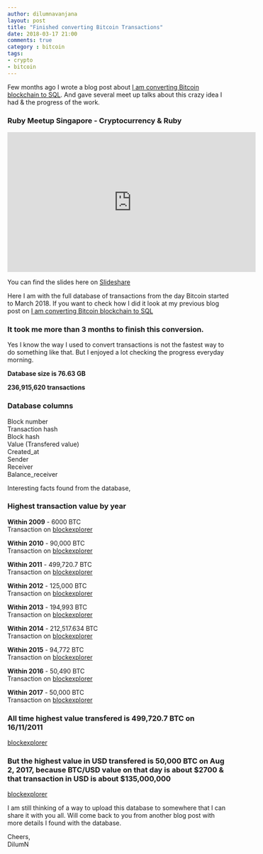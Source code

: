 ```yaml
---
author: dilumnavanjana
layout: post
title: "Finished converting Bitcoin Transactions"
date: 2018-03-17 21:00
comments: true
category : bitcoin
tags:
- crypto
- bitcoin
---
```


Few months ago I wrote a blog post about [I am converting Bitcoin blockchain to SQL](https://dilumn.github.io/bitcoin/2017/11/04/I-am-converting-Bitcoin-blockchain-to-SQL/). And gave several meet up talks about this crazy idea I had & the progress of the work.

### Ruby Meetup Singapore - Cryptocurrency & Ruby

<iframe width="560" height="315" src="https://www.youtube.com/embed/4QsBbnQ-n40" frameborder="0" allow="autoplay; encrypted-media" allowfullscreen></iframe>

You can find the slides here on [Slideshare](https://www.slideshare.net/DilumNavanjana/cryptocurrency-ruby-elchapo-gem)

Here I am with the full database of transactions from the day Bitcoin started to March 2018. If you want to check how I did it look at my previous blog post on [I am converting Bitcoin blockchain to SQL](https://dilumn.github.io/bitcoin/2017/11/04/I-am-converting-Bitcoin-blockchain-to-SQL/)

### It took me more than 3 months to finish this conversion.

Yes I know the way I used to convert transactions is not the fastest way to do something like that. But I enjoyed a lot checking the progress everyday morning.

**Database size is 76.63 GB**

**236,915,620 transactions**

### Database columns
Block number <br>
Transaction hash <br>
Block hash <br>
Value (Transfered value) <br>
Created_at <br>
Sender <br>
Receiver <br>
Balance_receiver

Interesting facts found from the database,

### Highest transaction value by year

**Within 2009** - 6000 BTC
<br>
Transaction on <a href="https://blockexplorer.com/tx/123a3968cd91b42cc1ecfb3d0d11e5b09d21e923344847a1e4b2577d3bbc69a2" target="_blank">blockexplorer</a>

**Within 2010** - 90,000 BTC
<br>
Transaction on <a href="https://blockexplorer.com/tx/1ec28eee10a0fc07fcad63803c785cf98df2e7f2184705208b744254d60cca08" target="_blank">blockexplorer</a>

**Within 2011** - 499,720.7 BTC
<br>
Transaction on <a href="https://blockexplorer.com/tx/044e32f5e01d70333fb84b744cb936bf49acab518282c111894b18bcf3a63c12" target="_blank">blockexplorer</a>

**Within 2012** - 125,000 BTC
<br>
Transaction on <a href="https://blockexplorer.com/tx/7e79124b35a5b6477a6d3e9cfda2e4635e2d12578dfb48a2b739bf0d348b24af" target="_blank">blockexplorer</a>

**Within 2013** - 194,993 BTC
<br>
Transaction on <a href="https://blockexplorer.com/tx/1c12443203a48f42cdf7b1acee5b4b1c1fedc144cb909a3bf5edbffafb0cd204" target="_blank">blockexplorer</a>

**Within 2014** - 212,517.634 BTC
<br>
Transaction on <a href="https://blockexplorer.com/tx/9d25b5eaa65de602fe6a11ba9db83f3b1105899b12664f3302a5ccf1cff955d8" target="_blank">blockexplorer</a>

**Within 2015** - 94,772 BTC
<br>
Transaction on <a href="https://blockexplorer.com/tx/0d8aab8a54a805cab48505449d1c4adb40ff012dd6e301f44f71116d4993f755" target="_blank">blockexplorer</a>

**Within 2016** - 50,490 BTC
<br>
Transaction on <a href="https://blockexplorer.com/tx/7e03b97481d09e22c89c6ad35b46f605b1df2c36d2fe7434ba561ee3bbbe3479" target="_blank">blockexplorer</a>

**Within 2017** - 50,000 BTC
<br>
Transaction on <a href="https://blockexplorer.com/tx/4991215e87ed06d6f83a30dcca806b6148a3c2d3ad4f114bff60e4f6e86dc5bf" target="_blank">blockexplorer</a>


### All time highest value transfered is 499,720.7 BTC on 16/11/2011
<a href="https://blockexplorer.com/tx/044e32f5e01d70333fb84b744cb936bf49acab518282c111894b18bcf3a63c12" target="_blank">blockexplorer</a>

### But the highest value in USD transfered is 50,000 BTC on Aug 2, 2017, because BTC/USD value on that day is about $2700 & that transaction in USD is about $135,000,000
<a href="https://blockexplorer.com/tx/4991215e87ed06d6f83a30dcca806b6148a3c2d3ad4f114bff60e4f6e86dc5bf" target="_blank">blockexplorer</a>


I am still thinking of a way to upload this database to somewhere that I can share it with you all. Will come back to you from another blog post with more details I found with the database.


Cheers,<br>
DilumN
